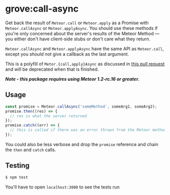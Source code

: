 # grove:call-async

Get back the result of `Meteor.call` or `Meteor.apply` as a Promise with `Meteor.callAsync` or `Meteor.applyAsync`. You should use these methods if you're only concerned about the server's results of the Meteor Method — you either don't have client-side stubs or don't care what they return. 

`Meteor.callAsync` and `Meteor.applyAsync` have the same API as `Meteor.call`, except you *should not* give a callback as the last argument.

This is a polyfill of `Metor.{call,apply}Async` as discussed in [this pull request](https://github.com/meteor/meteor/pull/5005) and will be deprecated when that is finished.

**_Note - this package requires using Meteor 1.2-rc.16 or greater._**

## Usage
```js
const promise = Meteor.callAsync('someMethod', someArg1, someArg2);
promise.then((res) => {
  // res is what the server returned
});
promise.catch((err) => {
  // this is called if there was an error thrown from the Meteor method on the server
});

```

You could also be less verbose and drop the `promise` reference and chain the `then` and `catch` calls.

## Testing

```bash
$ npm test
```
You'll have to open `localhost:3000` to see the tests run